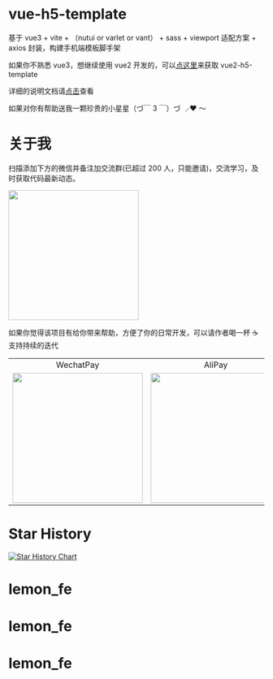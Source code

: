 # vue-h5-template

基于 vue3 + vite + （nutui or varlet or vant） + sass + viewport 适配方案 + axios 封装，构建手机端模板脚手架

如果你不熟悉 vue3，想继续使用 vue2 开发的，可以[点这里](https://github.com/sunniejs/vue-h5-template/tree/vue2-h5-template)来获取 vue2-h5-template

详细的说明文档请[点击](https://sunniejs.github.io/vue-h5-template/)查看

如果对你有帮助送我一颗珍贵的小星星（づ￣ 3 ￣）づ ╭❤ ～

# 关于我

扫描添加下方的微信并备注加交流群(已超过 200 人，只能邀请)，交流学习，及时获取代码最新动态。

 <p>
  <img src="https://cdn.jsdelivr.net/gh/fonghehe/picture/personal/account.jpg" width="256">
</p>

如果你觉得该项目有给你带来帮助，方便了你的日常开发，可以请作者喝一杯 ☕ 支持持续的迭代

 <table >
  <tr align="center">
  <td>WechatPay</td>
  <td>AliPay</td>
  </tr>
  <tr style="text-align:center">
    <td> <img src="https://cdn.jsdelivr.net/gh/fonghehe/picture/contribute/wechatPay.jpeg" width="256" /></td>
    <td>
      <img src="https://cdn.jsdelivr.net/gh/fonghehe/picture/contribute/aliPay.jpeg" width="256" />
    </td>
  </tr>
</table>

# Star History

[![Star History Chart](https://api.star-history.com/svg?repos=sunniejs/vue-h5-template&type=Timeline)](https://star-history.com/#tobe-fe-dalao/fast-vue3&Timeline)
# lemon_fe
# lemon_fe
# lemon_fe
